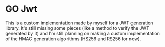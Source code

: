 # GO Jwt

This is a custom implementation made by myself for a JWT generation library. It's still missing some pieces (like a method to verify the JWT generated by it) and I'm still planning on making a custom implementation of the HMAC generation algorithms (HS256 and RS256 for now).